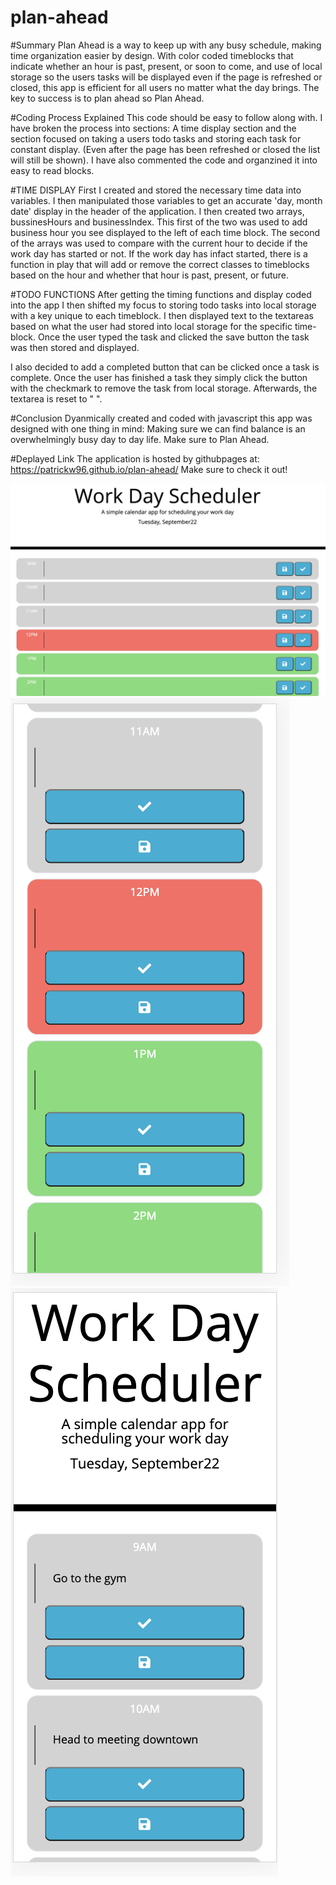 # plan-ahead

#Summary
Plan Ahead is a way to keep up with any busy schedule, making time organization easier by design. With color coded timeblocks that indicate whether an hour is past, present, or soon to come, and use of local storage so the users tasks will be displayed even if the page is refreshed or closed, this app is efficient for all users no matter what the day brings. The key to success is to plan ahead so Plan Ahead.


#Coding Process Explained
This code should be easy to follow along with. I have broken the process into sections: A time display section and the section focused on taking a users todo tasks and storing each task for constant display. (Even after the page has been refreshed or closed the list will still be shown). I have also commented the code and organzined it into easy to read blocks. 

#TIME DISPLAY
First I created and stored the necessary time data into variables. I then manipulated those variables to get an accurate 'day, month date' display in the header of the application. I then created two arrays, bussinesHours and businessIndex. This first of the two was used to add business hour you see displayed to the left of each time block. The second of the arrays was used to compare with the current hour to decide if the work day has started or not. If the work day has infact started, there is a function in play that will add or remove the correct classes to timeblocks based on the hour and whether that hour is past, present, or future.

#TODO FUNCTIONS 
After getting the timing functions and display coded into the app I then shifted my focus to storing todo tasks into local storage with a key unique to each timeblock. I then displayed text to the textareas based on what the user had stored into local storage for the specific time-block. Once the user typed the task and clicked the save button the task was then stored and displayed. 

I also decided to add a completed button that can be clicked once a task is complete. Once the user has finished a task they simply click the button with the checkmark to remove the task from local storage. Afterwards, the textarea is reset to " ". 


#Conclusion
 Dyanmically created and coded with javascript this app was designed with one thing in mind: Making sure we can find balance is an overwhelmingly busy day to day life. Make sure to Plan Ahead.

 #Deplayed Link
 The application is hosted by githubpages at: https://patrickw96.github.io/plan-ahead/
 Make sure to check it out! 

<img src ="images/Screen Shot 2020-09-22 at 12.33.38 PM.png">
<img src ="images/Screen Shot 2020-09-22 at 12.34.54 PM.png">
<img src ="images/Screen Shot 2020-09-22 at 12.34.46 PM.png">
